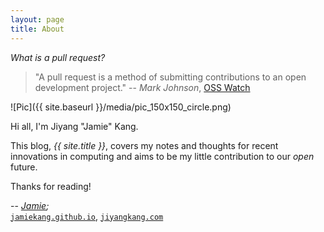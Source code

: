 ```yaml
---
layout: page
title: About
---
```


*What is a pull request?*

> "A pull request is a method of submitting contributions to an open development project." -- *Mark Johnson*, [OSS Watch](http://oss-watch.ac.uk/resources/pullrequest)

![Pic]({{ site.baseurl }}/media/pic_150x150_circle.png)

Hi all, I'm Jiyang "Jamie" Kang.

This blog, *{{ site.title }}*, covers my notes and thoughts for recent innovations in computing and aims to be my little contribution to our *open* future.

Thanks for reading!

-- *[Jamie](http://twitter.com/JiyangKang);* <br>
[`jamiekang.github.io`](http://jamiekang.github.io), [`jiyangkang.com`](http://jiyangkang.com)

